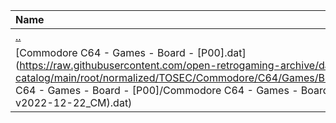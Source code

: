|Name|Size|
|:---|---:|
|[..](../index.html)|DIR|
|[Commodore C64 - Games - Board - [P00].dat](https://raw.githubusercontent.com/open-retrogaming-archive/dat-catalog/main/root/normalized/TOSEC/Commodore/C64/Games/Board/[P00]/Commodore C64 - Games - Board - [P00]/Commodore C64 - Games - Board - [P00] (TOSEC-v2022-12-22_CM).dat)|58598|
